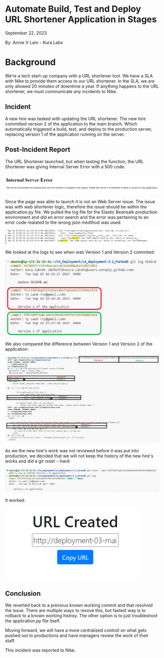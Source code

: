 # Automate Build, Test and Deploy URL Shortener Application in Stages

September 22, 2023

By:  Annie V Lam - Kura Labs

# Background

We’re a tech start-up company with a URL shortener tool. We have a SLA with Nike to provide them access to our URL shortener. In the SLA, we are only allowed 20 minutes of downtime a year. If anything happens to the URL shortener, we must communicate any incidents to Nike.

## Incident

A new hire was tasked with updating the URL shortener. The new hire committed version 2 of the application to the main branch. Which automatically triggered a build, test, and deploy to the production server, replacing version 1 of the application running on the server.

## Post-Incident Report
The URL Shortener launched, but when testing the function, the URL Shortener was giving Internal Server Error with a 500 code:

![URL ERROR](Images/URL_Shortener_Error500.png)

Since the page was able to launch it is not an Web Server issue.  The issue was with web shortener logic, therefore the issue should be within the application.py file.
We pulled the log file for the Elastic Beansalk production environment and did an error search and the error was pertaining to an error code realated to the wrong json medthod was used:

![JSON METHOD ERROR](Images/EBS_Error_Log.png)

We looked at the logs to see when was Version 1 and Version 2 commited:

![Commmit Versions](Images/git_commit_v2.png)

We also compared the difference between Version 1 and Version 2 of the application:

![Commmit Diff](Images/git_diff.png)

As we the new hire's work was not reviewed before it was put into production, we decided that we will not keep the history of the new hire's works and did a git reset --hard:

![Commmit Diff](Images/git_reset_hard.png)

It worked:

![Commmit Diff](Images/URL_Created2.png)

## Conclusion

We reverted back to a previous known working commit and that resolved the issue.  There are multiple ways to resove this, but fastest way is to rollback to a known working histroy.  The other option is to just troubleshoot the application.py file itself.

Moving forward, we will have a more centralized controll on what gets pushed out to productions and have managers review the work of their staff.  

This incident was reported to Nike.

  

  

  
